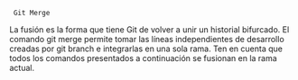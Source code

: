 ```
 Git Merge
```
La fusión es la forma que tiene Git de volver a unir un historial bifurcado. El comando git merge permite tomar las líneas independientes de desarrollo creadas por git branch e integrarlas en una sola rama. Ten en cuenta que todos los comandos presentados a continuación se fusionan en la rama actual.

